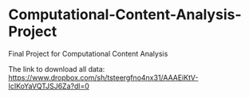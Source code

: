 # Computational-Content-Analysis-Project
Final Project for Computational Content Analysis

The link to download all data: https://www.dropbox.com/sh/tsteergfno4nx31/AAAEiKtV-IcIKoYaVQTJSJ6Za?dl=0

